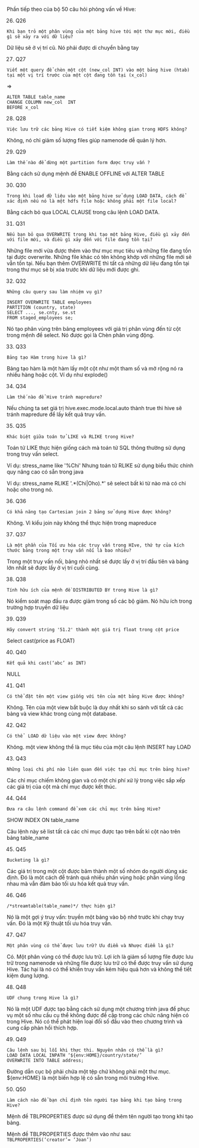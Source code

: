 Phần tiếp theo của bộ 50 câu hỏi phỏng vấn về Hive:


26. Q26
```
Khi bạn trỏ một phân vùng của một bảng hive tới một thư mục mới, điều gì sẽ xảy ra với dữ liệu?
```

Dữ liệu sẽ ở vị trí cũ. Nó phải được di chuyển bằng tay

27. Q27
```
Viết một query để chèn một cột (new_col INT) vào một bảng hive (htab) tại một vị trí trước của một cột đang tồn tại (x_col)
```
=>
```
ALTER TABLE table_name
CHANGE COLUMN new_col  INT
BEFORE x_col
```

28. Q28 
```
Việc lưu trữ các bảng Hive có tiết kiệm không gian trong HDFS không?
```
Không, nó chỉ giảm số lượng files giúp namenode dễ quản lý hơn.

29. Q29
```
Làm thế nào để dừng một partition form được truy vấn ?
```
Bằng cách sử dụng mệnh đề ENABLE OFFLINE với ALTER TABLE 


30. Q30
```
Trong khi load dữ liệu vào một bảng hive sử dụng LOAD DATA, cách để xác định nếu nó là một hdfs file hoặc không phải một file local?
```

Bằng cách bỏ qua LOCAL CLAUSE trong câu lệnh LOAD DATA.


31. Q31

```
Nếu bạn bỏ qua OVERWRITE trong khi tạo một bảng Hive, điều gì xảy đến với file mới, và điều gì xảy đến với file đang tồn tại?
```
Những file mới vừa được thêm vào thư mục mục tiêu và những file đang tồn tại được overwrite. Những file khác có tên không khớp với những file mới sẽ vẫn tồn tại.
Nếu bạn thêm OVERWRITE thì tất cả những dữ liệu đang tồn tại trong thư mục sẽ bị xóa trước khi dữ liệu mới được ghi.

32. Q32

```
Những câu query sau làm nhiệm vụ gì?

INSERT OVERWRITE TABLE employees
PARTITION (country, state)
SELECT ..., se.cnty, se.st
FROM staged_employees se;

```
Nó tạo phân vùng trên bảng employees với giá trị phân vùng đến từ cột trong mệnh đề select. Nó được gọi là Chèn phân vùng động.

33. Q33
```
Bảng tạo Hàm trong hive là gì?
```
Bảng tạo hàm là một hàm lấy một cột như một tham số và mở rộng nó ra nhiều hàng hoặc cột. Ví dụ như explode()

34. Q34
```
Làm thế nào để Hive tránh mapredure?
```
Nếu chúng ta set giá trị hive.exec.mode.local.auto thành true thì hive sẽ tránh mapredure để lấy kết quả truy vấn.


35. Q35

```
Khác biệt giữa toán tử LIKE và RLIKE trong Hive?
```
Toán tử LIKE thực hiện giống cách mà toán tử SQL thông thường sử dụng trong truy vấn select. 

Ví dụ:
stress_name like '%Chi'
Nhưng toán tử RLIKE sử dụng biểu thức chính quy nâng cao có sẵn trong java 

Ví dụ: stress_name RLIKE '.\*(Chi|Oho).\*' sẽ select bất kì từ nào mà có chi hoặc oho trong nó.

36. Q36

```
Có khả năng tạo Cartesian join 2 bảng sử dụng Hive được không?
```

Không. Vì kiểu join này không thể thực hiện trong mapreduce


37. Q37
```
Là một phần của Tối ưu hóa các truy vấn trong HIve, thứ tự của kích thước bảng trong một truy vấn nối là bao nhiêu?
```
Trong một truy vấn nối, bảng nhỏ nhất sẽ được lấy ở vị trí đầu tiên và bảng lớn nhất sẽ được lấy ở vị trí cuối cùng.

38. Q38

```
Tính hữu ích của mệnh đề DISTRIBUTED BY trong Hive là gì?
```
Nó kiểm soát map đầu ra được giảm trong số các bộ giảm.  Nó hữu ích trong trường hợp truyền dữ liệu

39. Q39
```
Hãy convert string '51.2' thành một giá trị float trong cột price
```
Select cast(price as FLOAT)

40. Q40
```
Kết quả khi cast(‘abc’ as INT)
```

NULL

41. Q41

```
Có thể đặt tên một view giống với tên của một bảng Hive được không?
```
Không. Tên của một view bắt buộc là duy nhất khi so sánh với tất cả các bảng và view khác trong cùng một database.

42. Q42

```
Có thể  LOAD dữ liệu vào một view được không?
```

Không. một view không thể là mục tiêu của một câu lệnh INSERT hay LOAD

43. Q43

```
Những loại chi phí nào liên quan đến việc tạo chỉ mục trên bảng hive?
```

Các chỉ mục chiếm không gian và có một chi phí xử lý trong việc sắp xếp các giá trị của cột mà chỉ mục được kết thúc.

44. Q44

```
Đưa ra câu lệnh command để xem các chỉ mục trên bảng Hive?
```

SHOW INDEX ON table_name

Câu lệnh này sẽ list tất cả các chỉ mục được tạo trên bất kì cột nào trên bảng table_name

45. Q45
```
Bucketing là gì?
```
Các giá trị trong một cột được băm thành một số nhóm do người dùng xác định. Đó là một cách để tránh quá nhiều phân vùng hoặc phân vùng lồng nhau mà vẫn đảm bảo tối ưu hóa kết quả truy vấn.

46. Q46

```
/*streamtable(table_name)*/ thực hiện gì?
```
Nó là một gợi ý truy vấn: truyền một bảng vào bộ nhớ trước khi chạy truy vấn. Đó là một Kỹ thuật tối ưu hóa truy vấn.

47. Q47

```
Một phân vùng có thể được lưu trữ? Ưu điểm và Nhược điểm là gì?
```
Có. Một phân vùng có thể được lưu trữ. Lợi ích là giảm số lượng file được lưu trữ trong namenode và những file được lưu trữ có thể được truy vấn sử dụng Hive. Tác hại là nó có thể khiến truy vấn kém hiệu quả hơn và không thể tiết kiệm dung lượng.

48. Q48
```
UDF chung trong Hive là gì?
```
Nó là một UDF được tạo bằng cách sử dụng một chương trình java để phục vụ một số nhu cầu cụ thể không được đề cập trong các chức năng hiện có trong Hive. Nó có thể phát hiện loại đối số đầu vào theo chương trình và cung cấp phản hồi thích hợp.

49. Q49
```
Câu lệnh sau bị lỗi khi thực thi. Nguyên nhân có thể là gì?
LOAD DATA LOCAL INPATH ‘${env:HOME}/country/state/’
OVERWRITE INTO TABLE address;
```

Đường dẫn cục bộ phải chứa một tệp chứ không phải một thư mục. ${env:HOME} là một biến hợp lệ có sẵn trong môi trường Hive.

50. Q50

```
Làm cách nào để bạn chỉ định tên người tạo bảng khi tạo bảng trong Hive?
```
Mệnh đề TBLPROPERTIES được sử dụng để thêm tên người tạo trong khi tạo bảng.

Mệnh đề TBLPROPERTIES được thêm vào như sau:
`TBLPROPERTIES(‘creator’= ‘Joan’)`